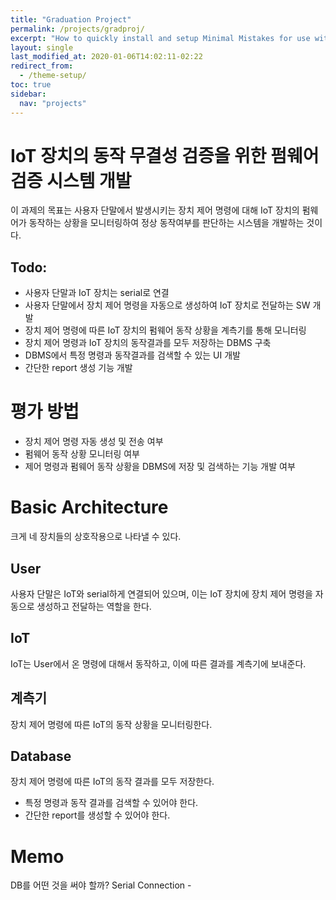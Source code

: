 ```yaml
---
title: "Graduation Project"
permalink: /projects/gradproj/
excerpt: "How to quickly install and setup Minimal Mistakes for use with GitHub Pages."
layout: single
last_modified_at: 2020-01-06T14:02:11-02:22
redirect_from:
  - /theme-setup/
toc: true
sidebar:
  nav: "projects"
---
```

# IoT 장치의 동작 무결성 검증을 위한 펌웨어 검증 시스템 개발
이 과제의 목표는 사용자 단말에서 발생시키는 장치 제어 명령에 대해 IoT 장치의 펌웨어가 동작하는 상황을 모니터링하여 정상 동작여부를 판단하는 시스템을 개발하는 것이다.

## Todo:
 * 사용자 단말과 IoT 장치는 serial로 연결
 * 사용자 단말에서 장치 제어 명령을 자동으로 생성하여 IoT 장치로 전달하는 SW 개발
 * 장치 제어 명령에 따른 IoT 장치의 펌웨어 동작 상황을 계측기를 통해 모니터링
 * 장치 제어 명령과 IoT 장치의 동작결과를 모두 저장하는 DBMS 구축
 * DBMS에서 특정 명령과 동작결과를 검색할 수 있는 UI 개발
 * 간단한 report 생성 기능 개발

# 평가 방법
 * 장치 제어 명령 자동 생성 및 전송 여부
 * 펌웨어 동작 상황 모니터링 여부
 * 제어 명령과 펌웨어 동작 상황을 DBMS에 저장 및 검색하는 기능 개발 여부

# Basic Architecture
크게 네 장치들의 상호작용으로 나타낼 수 있다.
## User
사용자 단말은 IoT와 serial하게 연결되어 있으며, 이는 IoT 장치에 장치 제어 명령을 자동으로 생성하고 전달하는 역할을 한다.
## IoT
IoT는 User에서 온 명령에 대해서 동작하고, 이에 따른 결과를 계측기에 보내준다.
## 계측기
장치 제어 명령에 따른 IoT의 동작 상황을 모니터링한다.
## Database
장치 제어 명령에 따른 IoT의 동작 결과를 모두 저장한다.
 + 특정 명령과 동작 결과를 검색할 수 있어야 한다.
 + 간단한 report를 생성할 수 있어야 한다.

# Memo
DB를 어떤 것을 써야 할까?
Serial Connection - 